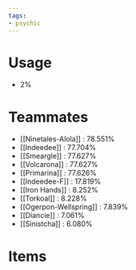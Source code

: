 ```yaml
---
tags:
- psychic
---
```

# Usage
- 2%
# Teammates
- [[Ninetales-Alola]] : 78.551%
- [[Indeedee]] : 77.704%
- [[Smeargle]] : 77.627%
- [[Volcarona]] : 77.627%
- [[Primarina]] : 77.626%
- [[Indeedee-F]] : 17.819%
- [[Iron Hands]] : 8.252%
- [[Torkoal]] : 8.228%
- [[Ogerpon-Wellspring]] : 7.839%
- [[Diancie]] : 7.061%
- [[Sinistcha]] : 6.080%
# Items